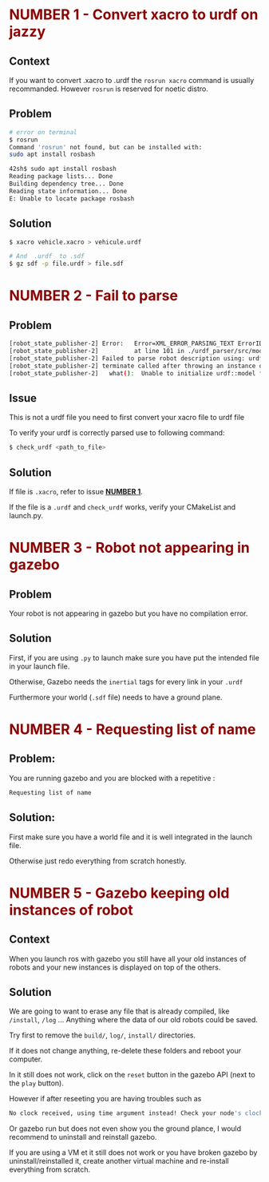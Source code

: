 <div id="number1"></div>
<span style="color:darkred">

# NUMBER 1 - Convert xacro to urdf on jazzy  
</span>

## Context

If you want to convert .xacro to .urdf the <code>rosrun xacro</code> command is usually recommanded. However <code>rosrun</code> is reserved for noetic distro.



## Problem 
``` bash 
# error on terminal
$ rosrun
Command 'rosrun' not found, but can be installed with:
sudo apt install rosbash

42sh$ sudo apt install rosbash
Reading package lists... Done
Building dependency tree... Done
Reading state information... Done
E: Unable to locate package rosbash
```

## Solution
``` bash  
$ xacro vehicle.xacro > vehicule.urdf

# And  .urdf  to .sdf
$ gz sdf -p file.urdf > file.sdf
```

<div id="number2"></div>
<span style="color:darkred">

# NUMBER 2 - Fail to parse 
</span>

## Problem
``` bash
[robot_state_publisher-2] Error:   Error=XML_ERROR_PARSING_TEXT ErrorID=8 (0x8) Line number=1
[robot_state_publisher-2]          at line 101 in ./urdf_parser/src/model.cpp
[robot_state_publisher-2] Failed to parse robot description using: urdf_xml_parser/URDFXMLParser
[robot_state_publisher-2] terminate called after throwing an instance of 'std::runtime_error'
[robot_state_publisher-2]   what():  Unable to initialize urdf::model from robot description
```

## Issue
This is not a urdf file you need to first convert your xacro file to urdf file

To verify your urdf is correctly parsed use to following command:
```bash
$ check_urdf <path_to_file>
```

## Solution 
If file is <code>.xacro</code>, refer to issue **[NUMBER 1](#number1)**.

If the file is a <code>.urdf</code> and <code>check_urdf</code> works, verify your CMakeList and launch.py.

<div id="number3"></div>
<span style="color:darkred">

# NUMBER 3 - Robot not appearing in gazebo 
</span>

## Problem

Your robot is not appearing in gazebo but you have no compilation error.

## Solution

First, if you are using <code>.py</code> to launch make sure you have put the intended file in your launch file.

Otherwise, Gazebo needs the <code>inertial</code> tags for every link in your <code>.urdf</code>

Furthermore your world (<code>.sdf</code> file) needs to have a ground plane.


<div id="number4"></div>
<span style="color:darkred">

# NUMBER 4 - Requesting list of name 
</span>

## Problem:
You are running gazebo and you are blocked with a repetitive : 

```bash
Requesting list of name
```

## Solution: 

First make sure you have a world file and it is well integrated in the launch file.

Otherwise just redo everything from scratch honestly.

<div id="number5"></div>
<span style="color:darkred">

# NUMBER 5 - Gazebo keeping old instances of robot 
</span>

## Context

When you launch ros with gazebo you still have all your old instances of robots and your new instances is displayed on top of the others.

## Solution 

We are going to want to erase any file that is already compiled, like <code>/install</code>, <code>/log</code> ... Anything where the data of our old robots could be saved.

Try first to remove the <code>build/</code>, <code>log/</code>, <code>install/</code> directories.

If it does not change anything, re-delete these folders and reboot your computer.

In it still does not work, click on the <code>reset</code> button in the gazebo API (next to the <code>play</code> button).

However if after reseeting you are having troubles such as

``` bash
No clock received, using time argument instead! Check your node's clock configuration (use_sim_time parameter) and if a valid clock source is available
```

Or gazebo run but does not even show you the ground plance, I would recommend to uninstall and reinstall gazebo.

If you are using a VM et it still does not work or you have broken gazebo by uninstall/reinstalled it, create another virtual machine and re-install everything from scratch.

 